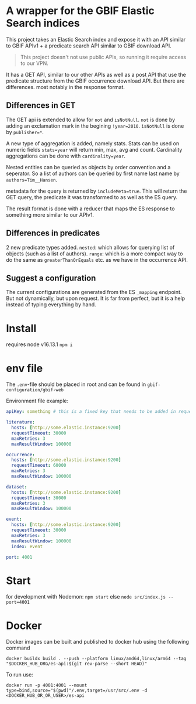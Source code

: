 # A wrapper for the GBIF Elastic Search indices
This project takes an Elastic Search index and expose it with an API similar to GBIF APIv1 + a predicate search API similar to GBIF download API.

> This project doesn't not use public APIs, so running it require access to our VPN.

It has a GET API, similar to our other APIs as well as a post API that use the predicate structure from the GBIF occurrence download API. But there are differences. most notably in the response format.

## Differences in GET
The GET api is extended to allow for `not` and `isNotNull`. `not` is done by adding an exclamation mark in the begining `!year=2010`. `isNotNull` is done by `publisher=*`.

A new type of aggregation is added, namely stats. Stats can be used on numeric fields `stats=year` will return min, max, avg and count. Cardinality aggregations can be done with `cardinality=year`.

Nested entities can be queried as objects by order convention and a seperator. So a list of authors can be queried by first name last name by `authors=Tim__Hansen`.

metadata for the query is returned by `includeMeta=true`. This will return the GET query, the predicate it was transformed to as well as the ES query.

The result format is done with a reducer that maps the ES response to something more similar to our APIv1.

## Differences in predicates
2 new predicate types added. 
`nested`: which allows for querying list of objects (such as a list of authors).
`range`: which is a more compact way to do the same as `greaterThanOrEquals` etc. as we have in the occurrence API.

## Suggest a configuration
The current configurations are generated from the ES `_mapping` endpoint. But not dynamically, but upon request. It is far from perfect, but it is a help instead of typing everything by hand.

# Install
requires node v16.13.1
`npm i`

# env file
The `.env`-file should be placed in root and can be found in `gbif-configuration/gbif-web`

Environment file example:
```yml
apiKey: something # this is a fixed key that needs to be added in requests. Since it is all behind vpn we could consider removing it

literature:
  hosts: [http://some.elastic.instance:9200]
  requestTimeout: 30000
  maxRetries: 3
  maxResultWindow: 100000

occurrence:
  hosts: [http://some.elastic.instance:9200]
  requestTimeout: 60000
  maxRetries: 3
  maxResultWindow: 100000

dataset:
  hosts: [http://some.elastic.instance:9200]
  requestTimeout: 30000
  maxRetries: 3
  maxResultWindow: 100000

event:
  hosts: [http://some.elastic.instance:9200]
  requestTimeout: 30000
  maxRetries: 3
  maxResultWindow: 100000
  index: event

port: 4001
```

# Start
for development with Nodemon: `npm start` else `node src/index.js --port=4001`


# Docker

Docker images can be built and published to docker hub using the following command
```
docker buildx build . --push --platform linux/amd64,linux/arm64 --tag "$DOCKER_HUB_ORG/es-api:$(git rev-parse --short HEAD)"
```

To run use:
```
docker run -p 4001:4001 --mount type=bind,source="$(pwd)"/.env,target=/usr/src/.env -d <DOCKER_HUB_OR_OR_USER>/es-api 
```